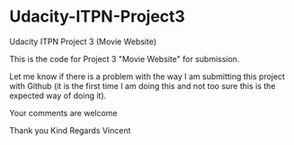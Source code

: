 # Udacity-ITPN-Project3
Udacity ITPN Project 3 (Movie Website)

This is the code for Project 3 "Movie Website" for submission.

Let me know if there is a problem with the way I am submitting this project with Github (it is the first time I am doing this and not too sure this is the expected way of doing it).

Your comments are welcome

Thank you
Kind Regards
Vincent
